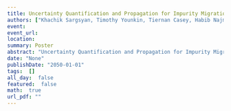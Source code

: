 ```yaml
---
title: Uncertainty Quantification and Propagation for Impurity Migration
authors: ["Khachik Sargsyan, Timothy Younkin, Tiernan Casey, Habib Najm, Brian Wirth"]
event: 
event_url: 
location: 
summary: Poster
abstract: "Uncertainty Quantification and Propagation for Impurity Migration<br>"
date: "None"
publishDate: "2050-01-01"
tags:  []
all_day:  false
featured:  false
math:  true
url_pdf: ""
---
```

